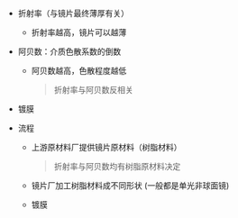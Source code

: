 * 折射率（与镜片最终薄厚有关）

  * 折射率越高，镜片可以越薄

* 阿贝数：介质色散系数的倒数

  * 阿贝数越高，色散程度越低

    > 折射率与阿贝数反相关

* 镀膜
  
* 流程
  
  * 上游原材料厂提供镜片原材料（树脂材料）
  
    > 折射率与阿贝数均有树脂原材料决定
  
  * 镜片厂加工树脂材料成不同形状 (一般都是单光非球面镜)
  
  * 镀膜

